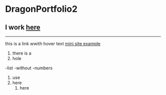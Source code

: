 # DragonPortfolio2
 
 
 
 I work [here](https://coder-foundry.com)
---
***
this is a link wwith hover text [mini site example](link)

1. there is a 
2. hole

-list
-without
-numbers

1. use
2. here
   1. here
